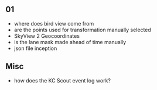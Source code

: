 ## 01
- where does bird view come from
- are the points used for transformation manually selected
- SkyView 2 Geocoordinates
- is the lane mask made ahead of time manually
- json file inception
## Misc
- how does the KC Scout event log work?